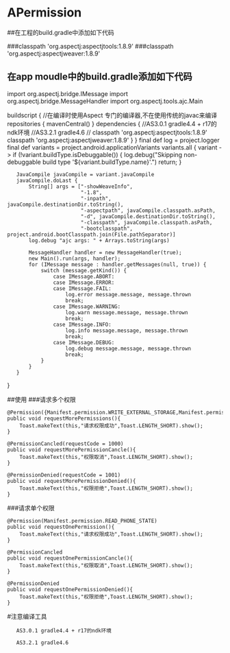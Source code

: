 # APermission

##在工程的build.gradle中添加如下代码

   ###classpath 'org.aspectj:aspectjtools:1.8.9'
   ###classpath 'org.aspectj:aspectjweaver:1.8.9'

## 在app moudle中的build.gradle添加如下代码

   import org.aspectj.bridge.IMessage
   import org.aspectj.bridge.MessageHandler
   import org.aspectj.tools.ajc.Main


   buildscript { //在编译时使用Aspect 专门的编译器,不在使用传统的javac来编译
       repositories {
           mavenCentral()
       }
       dependencies {
           //AS3.0.1 gradle4.4 + r17的ndk环境
           //AS3.2.1 gradle4.6
           //
           classpath 'org.aspectj:aspectjtools:1.8.9'
           classpath 'org.aspectj:aspectjweaver:1.8.9'
       }
   }
   final def log = project.logger
   final def variants = project.android.applicationVariants
   variants.all { variant ->
       if (!variant.buildType.isDebuggable()) {
           log.debug("Skipping non-debuggable build type '${variant.buildType.name}'.")
           return;
       }

       JavaCompile javaCompile = variant.javaCompile
       javaCompile.doLast {
           String[] args = ["-showWeaveInfo",
                            "-1.8",
                            "-inpath", javaCompile.destinationDir.toString(),
                            "-aspectpath", javaCompile.classpath.asPath,
                            "-d", javaCompile.destinationDir.toString(),
                            "-classpath", javaCompile.classpath.asPath,
                            "-bootclasspath", project.android.bootClasspath.join(File.pathSeparator)]
           log.debug "ajc args: " + Arrays.toString(args)

           MessageHandler handler = new MessageHandler(true);
           new Main().run(args, handler);
           for (IMessage message : handler.getMessages(null, true)) {
               switch (message.getKind()) {
                   case IMessage.ABORT:
                   case IMessage.ERROR:
                   case IMessage.FAIL:
                       log.error message.message, message.thrown
                       break;
                   case IMessage.WARNING:
                       log.warn message.message, message.thrown
                       break;
                   case IMessage.INFO:
                       log.info message.message, message.thrown
                       break;
                   case IMessage.DEBUG:
                       log.debug message.message, message.thrown
                       break;
               }
           }
       }
   }

##使用
  ###请求多个权限
  
    @Permission({Manifest.permission.WRITE_EXTERNAL_STORAGE,Manifest.permission.CAMERA})
    public void requestMorePermissions(){
        Toast.makeText(this,"请求权限成功",Toast.LENGTH_SHORT).show();
    }

    @PermissionCancled(requestCode = 1000)
    public void requestMorePermissionCancle(){
        Toast.makeText(this,"权限取消",Toast.LENGTH_SHORT).show();
    }

    @PermissionDenied(requestCode = 1001)
    public void requestMorePermissionDenied(){
        Toast.makeText(this,"权限拒绝",Toast.LENGTH_SHORT).show();
    }
 ###请求单个权限
 
    @Permission(Manifest.permission.READ_PHONE_STATE)
    public void requestOnePermission(){
        Toast.makeText(this,"请求权限成功",Toast.LENGTH_SHORT).show();
    }

    @PermissionCancled
    public void requestOnePermissionCancle(){
        Toast.makeText(this,"权限取消",Toast.LENGTH_SHORT).show();
    }

    @PermissionDenied
    public void requestOnePermissionDenied(){
        Toast.makeText(this,"权限拒绝",Toast.LENGTH_SHORT).show();
    }
 

#注意编译工具

       AS3.0.1 gradle4.4 + r17的ndk环境
       
       AS3.2.1 gradle4.6
  
